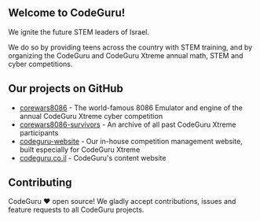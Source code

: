 ## Welcome to CodeGuru!
We ignite the future STEM leaders of Israel.

We do so by providing teens across the country with STEM training, and by organizing the CodeGuru and CodeGuru Xtreme annual math, STEM and cyber competitions.

## Our projects on GitHub
- [corewars8086](https://github.com/codeguru-il/corewars8086) - The world-famous 8086 Emulator and engine of the annual CodeGuru Xtreme cyber competition
- [corewars8086-survivors](https://github.com/codeguru-il/corewars8086-survivors) - An archive of all past CodeGuru Xtreme participants
- [codeguru-website](https://github.com/codeguru-il/codeguru-website) - Our in-house competition management website, built especially for CodeGuru Xtreme
- [codeguru.co.il](https://github.com/codeguru-il/codeguru.github.io) - CodeGuru's content website

## Contributing
CodeGuru :heart: open source! We gladly accept contributions, issues and feature requests to all CodeGuru projects.
<!--

**Here are some ideas to get you started:**

🙋‍♀️ A short introduction - what is your organization all about?
🌈 Contribution guidelines - how can the community get involved?
👩‍💻 Useful resources - where can the community find your docs? Is there anything else the community should know?
🍿 Fun facts - what does your team eat for breakfast?
🧙 Remember, you can do mighty things with the power of [Markdown](https://docs.github.com/github/writing-on-github/getting-started-with-writing-and-formatting-on-github/basic-writing-and-formatting-syntax)
-->
